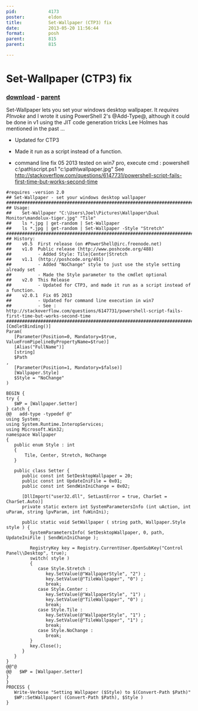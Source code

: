 ```yaml
---
pid:            4173
poster:         eldon
title:          Set-Wallpaper (CTP3) fix
date:           2013-05-20 11:56:44
format:         posh
parent:         815
parent:         815

---
```


# Set-Wallpaper (CTP3) fix

### [download](4173.ps1) - [parent](815.md)

Set-Wallpaper lets you set your windows desktop wallpaper.  It *requires PInvoke* and I wrote it using PowerShell 2's @Add-Type@, although it could be done in v1 using the JIT code generation tricks Lee Holmes has mentioned in the past ...

* Updated for CTP3
* Made it run as a script instead of a function.

* command line fix 05 2013 
tested on win7 pro, execute cmd : powershell c:\path\script.ps1 "c:\path\wallpaper.jpg"
See http://stackoverflow.com/questions/6147731/powershell-script-fails-first-time-but-works-second-time

```posh
#requires -version 2.0
## Set-Wallpaper - set your windows desktop wallpaper
###################################################################################################
## Usage:
##    Set-Wallpaper "C:\Users\Joel\Pictures\Wallpaper\Dual Monitor\mandolux-tiger.jpg" "Tile"
##    ls *.jpg | get-random | Set-Wallpaper
##    ls *.jpg | get-random | Set-Wallpaper -Style "Stretch"
###################################################################################################
## History:
##    v0.5  First release (on #PowerShell@irc.freenode.net)
##    v1.0  Public release (http://www.poshcode.org/488)
##          - Added Style: Tile|Center|Stretch
##    v1.1  (http://poshcode.org/491)
##          - Added "NoChange" style to just use the style setting already set
##          - Made the Style parameter to the cmdlet optional
##    v2.0  This Release
##          - Updated for CTP3, and made it run as a script instead of a function.
##    v2.0.1  Fix 05 2013
##          - Updated for command line execution in win7
##          - See : http://stackoverflow.com/questions/6147731/powershell-script-fails-first-time-but-works-second-time
###################################################################################################
[CmdletBinding()]
Param(
   [Parameter(Position=0, Mandatory=$true, ValueFromPipelineByPropertyName=$true)]
   [Alias("FullName")]
   [string]
   $Path
,
   [Parameter(Position=1, Mandatory=$false)]
   [Wallpaper.Style]
   $Style = "NoChange"
)

BEGIN {
try {
   $WP = [Wallpaper.Setter]
} catch {
@@   add-type -typedef @"
using System;
using System.Runtime.InteropServices;
using Microsoft.Win32;
namespace Wallpaper
{
   public enum Style : int
   {
       Tile, Center, Stretch, NoChange
   }

   public class Setter {
      public const int SetDesktopWallpaper = 20;
      public const int UpdateIniFile = 0x01;
      public const int SendWinIniChange = 0x02;

      [DllImport("user32.dll", SetLastError = true, CharSet = CharSet.Auto)]
      private static extern int SystemParametersInfo (int uAction, int uParam, string lpvParam, int fuWinIni);
      
      public static void SetWallpaper ( string path, Wallpaper.Style style ) {
         SystemParametersInfo( SetDesktopWallpaper, 0, path, UpdateIniFile | SendWinIniChange );
         
         RegistryKey key = Registry.CurrentUser.OpenSubKey("Control Panel\\Desktop", true);
         switch( style )
         {
            case Style.Stretch :
               key.SetValue(@"WallpaperStyle", "2") ; 
               key.SetValue(@"TileWallpaper", "0") ;
               break;
            case Style.Center :
               key.SetValue(@"WallpaperStyle", "1") ; 
               key.SetValue(@"TileWallpaper", "0") ; 
               break;
            case Style.Tile :
               key.SetValue(@"WallpaperStyle", "1") ; 
               key.SetValue(@"TileWallpaper", "1") ;
               break;
            case Style.NoChange :
               break;
         }
         key.Close();
      }
   }
}
@@"@
@@   $WP = [Wallpaper.Setter]
}
}
PROCESS {
   Write-Verbose "Setting Wallpaper ($Style) to $(Convert-Path $Path)"
   $WP::SetWallpaper( (Convert-Path $Path), $Style )
}
```
